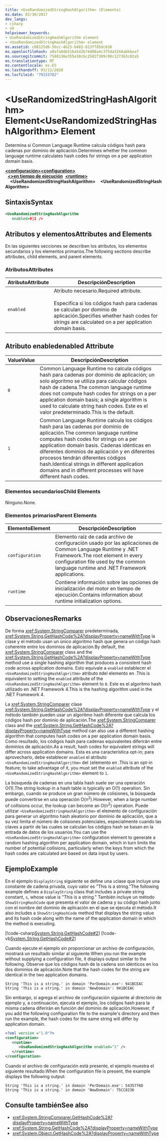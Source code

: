 ```yaml
---
title: <UseRandomizedStringHashAlgorithm> (Elemento)
ms.date: 03/30/2017
dev_langs:
- csharp
- vb
helpviewer_keywords:
- UseRandomizedStringHashAlgorithm element
- <UseRandomizedStringHashAlgorithm> element
ms.assetid: c08125d6-56cc-4b23-b482-813ff85dc630
ms.openlocfilehash: a9afa0db516a542b74d08a4c3754a3244abbbea7
ms.sourcegitcommit: 7588136e355e10cbc2582f389c90c127363c02a5
ms.translationtype: MT
ms.contentlocale: es-ES
ms.lasthandoff: 03/12/2020
ms.locfileid: "79153782"
---
```

# <a name="userandomizedstringhashalgorithm-element"></a><span data-ttu-id="040c6-102">\<UseRandomizedStringHashAlgorithm> Element</span><span class="sxs-lookup"><span data-stu-id="040c6-102">\<UseRandomizedStringHashAlgorithm> Element</span></span>
<span data-ttu-id="040c6-103">Determina si Common Language Runtime calcula códigos hash para cadenas por dominio de aplicación.</span><span class="sxs-lookup"><span data-stu-id="040c6-103">Determines whether the common language runtime calculates hash codes for strings on a per application domain basis.</span></span>  
  
<span data-ttu-id="040c6-104">[**\<configuración>**](../configuration-element.md)</span><span class="sxs-lookup"><span data-stu-id="040c6-104">[**\<configuration>**](../configuration-element.md)</span></span>\
<span data-ttu-id="040c6-105">&nbsp;&nbsp;[**\<>en tiempo de ejecución**](runtime-element.md)</span><span class="sxs-lookup"><span data-stu-id="040c6-105">&nbsp;&nbsp;[**\<runtime>**](runtime-element.md)</span></span>\
<span data-ttu-id="040c6-106">&nbsp;&nbsp;&nbsp;&nbsp;**\<UseRandomizedStringHashAlgorithm>**</span><span class="sxs-lookup"><span data-stu-id="040c6-106">&nbsp;&nbsp;&nbsp;&nbsp;**\<UseRandomizedStringHashAlgorithm>**</span></span>  
  
## <a name="syntax"></a><span data-ttu-id="040c6-107">Sintaxis</span><span class="sxs-lookup"><span data-stu-id="040c6-107">Syntax</span></span>  
  
```xml  
<UseRandomizedStringHashAlgorithm
   enabled=0|1 />  
```  
  
## <a name="attributes-and-elements"></a><span data-ttu-id="040c6-108">Atributos y elementos</span><span class="sxs-lookup"><span data-stu-id="040c6-108">Attributes and Elements</span></span>  
 <span data-ttu-id="040c6-109">En las siguientes secciones se describen los atributos, los elementos secundarios y los elementos primarios.</span><span class="sxs-lookup"><span data-stu-id="040c6-109">The following sections describe attributes, child elements, and parent elements.</span></span>  
  
### <a name="attributes"></a><span data-ttu-id="040c6-110">Atributos</span><span class="sxs-lookup"><span data-stu-id="040c6-110">Attributes</span></span>  
  
|<span data-ttu-id="040c6-111">Atributo</span><span class="sxs-lookup"><span data-stu-id="040c6-111">Attribute</span></span>|<span data-ttu-id="040c6-112">Descripción</span><span class="sxs-lookup"><span data-stu-id="040c6-112">Description</span></span>|  
|---------------|-----------------|  
|`enabled`|<span data-ttu-id="040c6-113">Atributo necesario.</span><span class="sxs-lookup"><span data-stu-id="040c6-113">Required attribute.</span></span><br /><br /> <span data-ttu-id="040c6-114">Especifica si los códigos hash para cadenas se calculan por dominio de aplicación.</span><span class="sxs-lookup"><span data-stu-id="040c6-114">Specifies whether hash codes for strings are calculated on a per application domain basis.</span></span>|  
  
## <a name="enabled-attribute"></a><span data-ttu-id="040c6-115">Atributo enabled</span><span class="sxs-lookup"><span data-stu-id="040c6-115">enabled Attribute</span></span>  
  
|<span data-ttu-id="040c6-116">Value</span><span class="sxs-lookup"><span data-stu-id="040c6-116">Value</span></span>|<span data-ttu-id="040c6-117">Descripción</span><span class="sxs-lookup"><span data-stu-id="040c6-117">Description</span></span>|  
|-----------|-----------------|  
|`0`|<span data-ttu-id="040c6-118">Common Language Runtime no calcula códigos hash para cadenas por dominio de aplicación; un solo algoritmo se utiliza para calcular códigos hash de cadena.</span><span class="sxs-lookup"><span data-stu-id="040c6-118">The common language runtime does not compute hash codes for strings on a per application domain basis; a single algorithm is used to calculate string hash codes.</span></span> <span data-ttu-id="040c6-119">Este es el valor predeterminado.</span><span class="sxs-lookup"><span data-stu-id="040c6-119">This is the default.</span></span>|  
|`1`|<span data-ttu-id="040c6-120">Common Language Runtime calcula los códigos hash para las cadenas por dominio de aplicación.</span><span class="sxs-lookup"><span data-stu-id="040c6-120">The common language runtime computes hash codes for strings on a per application domain basis.</span></span> <span data-ttu-id="040c6-121">Cadenas idénticas en diferentes dominios de aplicación y en diferentes procesos tendrán diferentes códigos hash.</span><span class="sxs-lookup"><span data-stu-id="040c6-121">Identical strings in different application domains and in different processes will have different hash codes.</span></span>|  
  
### <a name="child-elements"></a><span data-ttu-id="040c6-122">Elementos secundarios</span><span class="sxs-lookup"><span data-stu-id="040c6-122">Child Elements</span></span>  
 <span data-ttu-id="040c6-123">Ninguno.</span><span class="sxs-lookup"><span data-stu-id="040c6-123">None.</span></span>  
  
### <a name="parent-elements"></a><span data-ttu-id="040c6-124">Elementos primarios</span><span class="sxs-lookup"><span data-stu-id="040c6-124">Parent Elements</span></span>  
  
|<span data-ttu-id="040c6-125">Elemento</span><span class="sxs-lookup"><span data-stu-id="040c6-125">Element</span></span>|<span data-ttu-id="040c6-126">Descripción</span><span class="sxs-lookup"><span data-stu-id="040c6-126">Description</span></span>|  
|-------------|-----------------|  
|`configuration`|<span data-ttu-id="040c6-127">Elemento raíz de cada archivo de configuración usado por las aplicaciones de Common Language Runtime y .NET Framework.</span><span class="sxs-lookup"><span data-stu-id="040c6-127">The root element in every configuration file used by the common language runtime and .NET Framework applications.</span></span>|  
|`runtime`|<span data-ttu-id="040c6-128">Contiene información sobre las opciones de inicialización del motor en tiempo de ejecución.</span><span class="sxs-lookup"><span data-stu-id="040c6-128">Contains information about runtime initialization options.</span></span>|  
  
## <a name="remarks"></a><span data-ttu-id="040c6-129">Observaciones</span><span class="sxs-lookup"><span data-stu-id="040c6-129">Remarks</span></span>  
 <span data-ttu-id="040c6-130">De forma <xref:System.StringComparer> predeterminada, <xref:System.String.GetHashCode%2A?displayProperty=nameWithType> la clase y el método usan un único algoritmo hash que genera un código hash coherente entre los dominios de aplicación.</span><span class="sxs-lookup"><span data-stu-id="040c6-130">By default, the <xref:System.StringComparer> class and the <xref:System.String.GetHashCode%2A?displayProperty=nameWithType> method use a single hashing algorithm that produces a consistent hash code across application domains.</span></span> <span data-ttu-id="040c6-131">Esto equivale a `enabled` establecer el `<UseRandomizedStringHashAlgorithm>` atributo `0`del elemento en .</span><span class="sxs-lookup"><span data-stu-id="040c6-131">This is equivalent to setting the `enabled` attribute of the `<UseRandomizedStringHashAlgorithm>` element to `0`.</span></span> <span data-ttu-id="040c6-132">Este es el algoritmo hash utilizado en .NET Framework 4.</span><span class="sxs-lookup"><span data-stu-id="040c6-132">This is the hashing algorithm used in the .NET Framework 4.</span></span>  
  
 <span data-ttu-id="040c6-133">La <xref:System.StringComparer> clase <xref:System.String.GetHashCode%2A?displayProperty=nameWithType> y el método también pueden usar un algoritmo hash diferente que calcula los códigos hash por dominio de aplicación.</span><span class="sxs-lookup"><span data-stu-id="040c6-133">The <xref:System.StringComparer> class and the <xref:System.String.GetHashCode%2A?displayProperty=nameWithType> method can also use a different hashing algorithm that computes hash codes on a per application domain basis.</span></span> <span data-ttu-id="040c6-134">Como resultado, los códigos hash para cadenas equivalentes diferirán entre dominios de aplicación.</span><span class="sxs-lookup"><span data-stu-id="040c6-134">As a result, hash codes for equivalent strings will differ across application domains.</span></span> <span data-ttu-id="040c6-135">Esta es una característica opt-in; para aprovecharlo, debe establecer `enabled` el atributo `<UseRandomizedStringHashAlgorithm>` del `1`elemento en .</span><span class="sxs-lookup"><span data-stu-id="040c6-135">This is an opt-in feature; to take advantage of it, you must set the `enabled` attribute of the `<UseRandomizedStringHashAlgorithm>` element to `1`.</span></span>  
  
 <span data-ttu-id="040c6-136">La búsqueda de cadenas en una tabla hash suele ser una operación O(1).</span><span class="sxs-lookup"><span data-stu-id="040c6-136">The string lookup in a hash table is typically an O(1) operation.</span></span> <span data-ttu-id="040c6-137">Sin embargo, cuando se produce un gran número de colisiones, la búsqueda puede convertirse en una operación O(n<sup>2</sup>).</span><span class="sxs-lookup"><span data-stu-id="040c6-137">However, when a large number of collisions occur, the lookup can become an O(n<sup>2</sup>) operation.</span></span> <span data-ttu-id="040c6-138">Puede utilizar `<UseRandomizedStringHashAlgorithm>` el elemento de configuración para generar un algoritmo hash aleatorio por dominio de aplicación, que a su vez limita el número de colisiones potenciales, especialmente cuando las claves a partir de las cuales se calculan los códigos hash se basan en la entrada de datos de los usuarios.</span><span class="sxs-lookup"><span data-stu-id="040c6-138">You can use the `<UseRandomizedStringHashAlgorithm>` configuration element to generate a random hashing algorithm per application domain, which in turn limits the number of potential collisions, particularly when the keys from which the hash codes are calculated are based on data input by users.</span></span>  
  
## <a name="example"></a><span data-ttu-id="040c6-139">Ejemplo</span><span class="sxs-lookup"><span data-stu-id="040c6-139">Example</span></span>  
 <span data-ttu-id="040c6-140">En el ejemplo `DisplayString` siguiente se define una `s`clase que incluye una constante de cadena privada, cuyo valor es "This is a string."</span><span class="sxs-lookup"><span data-stu-id="040c6-140">The following example defines a `DisplayString` class that includes a private string constant, `s`, whose value is "This is a string."</span></span> <span data-ttu-id="040c6-141">También incluye un método `ShowStringHashCode` que presenta el valor de cadena y su código hash junto con el nombre del dominio de aplicación en el que se ejecuta el método.</span><span class="sxs-lookup"><span data-stu-id="040c6-141">It also includes a `ShowStringHashCode` method that displays the string value and its hash code along with the name of the application domain in which the method is executing.</span></span>  
  
 [!code-csharp[System.String.GetHashCode#2](../../../../../samples/snippets/csharp/VS_Snippets_CLR_System/system.String.GetHashCode/CS/perdomain.cs#2)]
 [!code-vb[System.String.GetHashCode#2](../../../../../samples/snippets/visualbasic/VS_Snippets_CLR_System/system.String.GetHashCode/VB/perdomain.vb#2)]  
  
 <span data-ttu-id="040c6-142">Cuando ejecute el ejemplo sin proporcionar un archivo de configuración, mostrará un resultado similar al siguiente.</span><span class="sxs-lookup"><span data-stu-id="040c6-142">When you run the example without supplying a configuration file, it displays output similar to the following.</span></span> <span data-ttu-id="040c6-143">Observe que los códigos hash de la cadena son idénticos en los dos dominios de aplicación.</span><span class="sxs-lookup"><span data-stu-id="040c6-143">Note that the hash codes for the string are identical in the two application domains.</span></span>  
  
```console
String 'This is a string.' in domain 'PerDomain.exe': 941BCEAC  
String 'This is a string.' in domain 'NewDomain': 941BCEAC  
```  
  
 <span data-ttu-id="040c6-144">Sin embargo, si agrega el archivo de configuración siguiente al directorio de ejemplo y, a continuación, ejecuta el ejemplo, los códigos hash para la misma cadena diferirán en función del dominio de aplicación.</span><span class="sxs-lookup"><span data-stu-id="040c6-144">However, if you add the following configuration file to the example's directory and then run the example, the hash codes for the same string will differ by application domain.</span></span>  
  
```xml  
<?xml version ="1.0"?>  
<configuration>  
   <runtime>  
      <UseRandomizedStringHashAlgorithm enabled="1" />  
   </runtime>  
</configuration>  
```  
  
 <span data-ttu-id="040c6-145">Cuando el archivo de configuración está presente, el ejemplo muestra el siguiente resultado:</span><span class="sxs-lookup"><span data-stu-id="040c6-145">When the configuration file is present, the example displays the following output:</span></span>  
  
```console
String 'This is a string.' in domain 'PerDomain.exe': 5435776D  
String 'This is a string.' in domain 'NewDomain': 75CC8236  
```  
  
## <a name="see-also"></a><span data-ttu-id="040c6-146">Consulte también</span><span class="sxs-lookup"><span data-stu-id="040c6-146">See also</span></span>

- <xref:System.StringComparer.GetHashCode%2A?displayProperty=nameWithType>
- <xref:System.String.GetHashCode%2A?displayProperty=nameWithType>
- <xref:System.Object.GetHashCode%2A?displayProperty=nameWithType>
